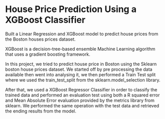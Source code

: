 # House Price Prediction Using a XGBoost Classifier
Built a Linear Regression and XGBoost model to predict house prices from the Boston houses prices dataset.

XGBoost is a decision-tree-based ensemble Machine Learning algorithm that uses a gradient boosting framework.

In this project, we tried to predict house price in Boston using the Sklearn boston house prices dataset.
We started off by pre processing the data available then went into analysing it, we then performed a Train Test split where we used the train_test_split from the sklearn.model_selection library.

After that, we used a XGBoost Regressor Classifier in order to classify the trained data and performed an evaluation test using both a R squared error and Mean Absolute Error evaluation provided by the metrics library from sklearn.
We performed the same operation with the test data and retrieved the ending results from the model.
